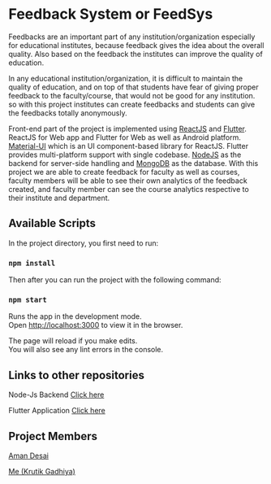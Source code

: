 # Feedback System or FeedSys

Feedbacks are an important part of any institution/organization especially for educational institutes, because feedback gives the idea about the overall quality. Also based on the feedback the institutes can improve the quality of education.

In any educational institution/organization, it is difficult to maintain the quality of education, and on top of that students have fear of giving proper feedback to the faculty/course, that would not be good for any institution. so with this project institutes can create feedbacks and students can give the feedbacks totally anonymously.

Front-end part of the project is implemented using [ReactJS](https://reactjs.org/) and [Flutter](https://flutter.dev/). ReactJS for Web app and Flutter for Web as well as Android platform. [Material-UI](https://mui.com/) which is an UI component-based library for ReactJS. Flutter provides multi-platform support with single codebase. [NodeJS](https://nodejs.org/en/) as the backend for server-side handling and [MongoDB](https://www.mongodb.com/) as the database. With this project we are able to create feedback for faculty as well as courses, faculty members will be able to see their own analytics of the feedback created, and faculty member can see the course analytics respective to their institute and department.

## Available Scripts

In the project directory, you first need to run:

### `npm install`

Then after you can run the project with the following command:

### `npm start`

Runs the app in the development mode.\
Open [http://localhost:3000](http://localhost:3000) to view it in the browser.

The page will reload if you make edits.\
You will also see any lint errors in the console.

## Links to other repositories

Node-Js Backend [Click here](https://github.com/KrutikGadhiya/SGP-Feedback_system-backend)

Flutter Application [Click here](https://github.com/AmanDesai10/Feedback-System-App)

## Project Members

[Aman Desai](https://github.com/AmanDesai10)

[Me (Krutik Gadhiya)](https://github.com/KrutikGadhiya)
